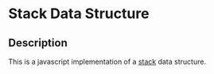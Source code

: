 
# Stack Data Structure

## Description

This is a javascript implementation of a
[stack](http://en.wikipedia.org/wiki/stack_%28abstract_data_type%29)
data structure.
